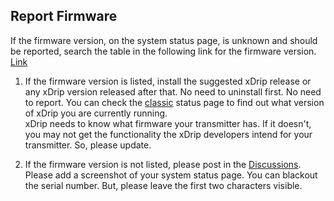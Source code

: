 ## Report Firmware  
  
If the firmware version, on the system status page, is unknown and should be reported, search the table in the following link for the firmware version.  
[Link](./Firmware-versions.md)  

1. If the firmware version is listed, install the suggested xDrip release or any xDrip version released after that.  No need to uninstall first.  No need to report.  You can check the [classic](./My-xDrip-Version.md) status page to find out what version of xDrip you are currently running.  
xDrip needs to know what firmware your transmitter has.  If it doesn't, you may not get the functionality the xDrip developers intend for your transmitter.  So, please update.  

2. If the firmware version is not listed, please post in the [Discussions](https://github.com/NightscoutFoundation/xDrip/discussions).  Please add a screenshot of your system status page.  You can blackout the serial number.  But, please leave the first two characters visible.  

